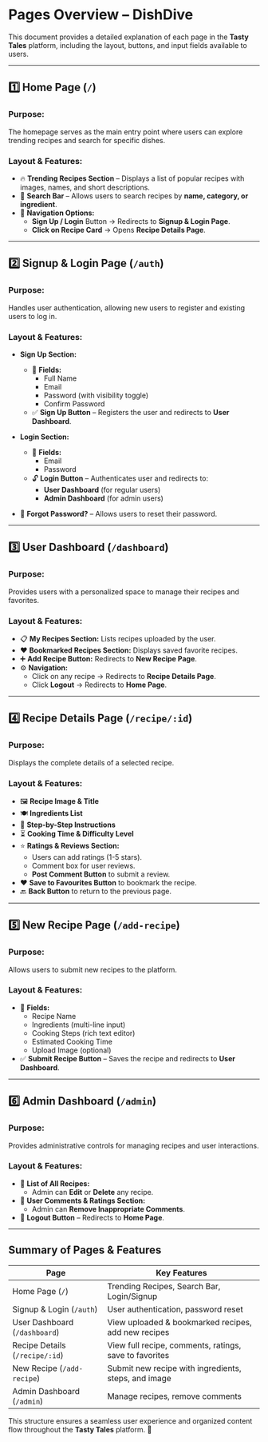 # Pages Overview – DishDive  

This document provides a detailed explanation of each page in the **Tasty Tales** platform, including the layout, buttons, and input fields available to users.

---

## 1️⃣ Home Page (`/`)

### **Purpose:**

The homepage serves as the main entry point where users can explore trending recipes and search for specific dishes.  

### **Layout & Features:**

- 🔥 **Trending Recipes Section** – Displays a list of popular recipes with images, names, and short descriptions.  
- 🔎 **Search Bar** – Allows users to search recipes by **name, category, or ingredient**.  
- 🔗 **Navigation Options:**  
  - **Sign Up / Login** Button → Redirects to **Signup & Login Page**.  
  - **Click on Recipe Card** → Opens **Recipe Details Page**.  

---

## 2️⃣ Signup & Login Page (`/auth`)

### **Purpose:**

Handles user authentication, allowing new users to register and existing users to log in.  

### **Layout & Features:**

- **Sign Up Section:**  
  - 📝 **Fields:**  
    - Full Name  
    - Email  
    - Password (with visibility toggle)  
    - Confirm Password  
  - ✅ **Sign Up Button** – Registers the user and redirects to **User Dashboard**.  

- **Login Section:**  
  - 🔑 **Fields:**  
    - Email  
    - Password  
  - 🔓 **Login Button** – Authenticates user and redirects to:  
    - **User Dashboard** (for regular users)  
    - **Admin Dashboard** (for admin users)  

- 🔄 **Forgot Password?** – Allows users to reset their password.  

---

## 3️⃣ User Dashboard (`/dashboard`)

### **Purpose:**
Provides users with a personalized space to manage their recipes and favorites.  

### **Layout & Features:**

- 📋 **My Recipes Section:** Lists recipes uploaded by the user.  
- ❤️ **Bookmarked Recipes Section:** Displays saved favorite recipes.  
- ➕ **Add Recipe Button:** Redirects to **New Recipe Page**.  
- ⚙️ **Navigation:**  
  - Click on any recipe → Redirects to **Recipe Details Page**.  
  - Click **Logout** → Redirects to **Home Page**.  

---

## 4️⃣ Recipe Details Page (`/recipe/:id`)

### **Purpose:**
Displays the complete details of a selected recipe.  

### **Layout & Features:**

- 🖼 **Recipe Image & Title**  
- 🍽 **Ingredients List**  
- 📜 **Step-by-Step Instructions**  
- ⏳ **Cooking Time & Difficulty Level**  
- ⭐ **Ratings & Reviews Section:**  
  - Users can add ratings (1-5 stars).  
  - Comment box for user reviews.  
  - **Post Comment Button** to submit a review.  
- ❤️ **Save to Favourites Button** to bookmark the recipe.  
- 🔙 **Back Button** to return to the previous page.  

---

## 5️⃣ New Recipe Page (`/add-recipe`)

### **Purpose:**
Allows users to submit new recipes to the platform.  

### **Layout & Features:**

- 📝 **Fields:**  
  - Recipe Name  
  - Ingredients (multi-line input)  
  - Cooking Steps (rich text editor)  
  - Estimated Cooking Time  
  - Upload Image (optional)  
- ✅ **Submit Recipe Button** – Saves the recipe and redirects to **User Dashboard**.  

---

## 6️⃣ Admin Dashboard (`/admin`)

### **Purpose:**
Provides administrative controls for managing recipes and user interactions.  

### **Layout & Features:**

- 📜 **List of All Recipes:**  
  - Admin can **Edit** or **Delete** any recipe.  
- 💬 **User Comments & Ratings Section:**  
  - Admin can **Remove Inappropriate Comments**.  
- 🚪 **Logout Button** – Redirects to **Home Page**.  

---

## Summary of Pages & Features  

| **Page**               | **Key Features** |
|------------------------|-----------------|
| Home Page (`/`)       | Trending Recipes, Search Bar, Login/Signup |
| Signup & Login (`/auth`) | User authentication, password reset |
| User Dashboard (`/dashboard`) | View uploaded & bookmarked recipes, add new recipes |
| Recipe Details (`/recipe/:id`) | View full recipe, comments, ratings, save to favorites |
| New Recipe (`/add-recipe`) | Submit new recipe with ingredients, steps, and image |
| Admin Dashboard (`/admin`) | Manage recipes, remove comments |

This structure ensures a seamless user experience and organized content flow throughout the **Tasty Tales** platform. 🚀